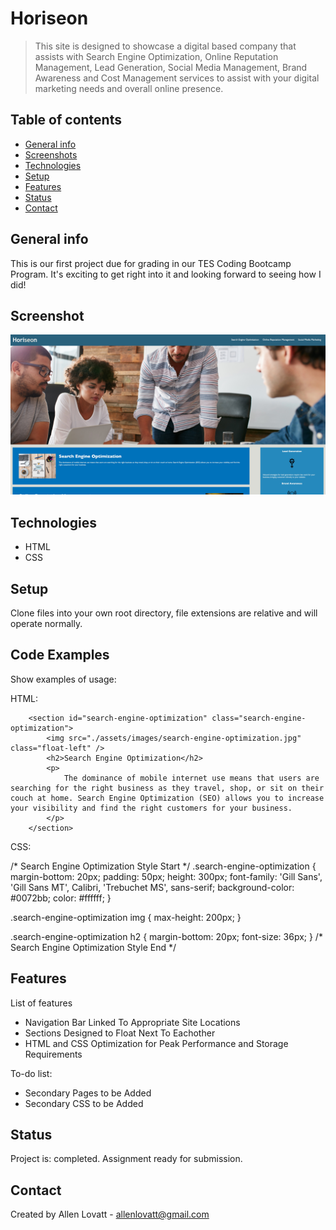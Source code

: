# Horiseon
> This site is designed to showcase a digital based company that assists with Search Engine Optimization, Online Reputation Management, Lead Generation, Social Media Management, Brand Awareness and Cost Management services to assist with your digital marketing needs and overall online presence. 

## Table of contents
* [General info](#general-info)
* [Screenshots](#screenshot)
* [Technologies](#technologies)
* [Setup](#setup)
* [Features](#features)
* [Status](#status)
* [Contact](#contact)

## General info
This is our first project due for grading in our TES Coding Bootcamp Program. It's exciting to get right into it and looking forward to seeing how I did!

## Screenshot
![Example screenshot](./assets/images/screenshot.jpeg)

## Technologies
* HTML
* CSS


## Setup
Clone files into your own root directory, file extensions are relative and will operate normally.

## Code Examples
Show examples of usage:

HTML:

 <!--"search engine optimization" section -->
        <section id="search-engine-optimization" class="search-engine-optimization">
            <img src="./assets/images/search-engine-optimization.jpg" class="float-left" />
            <h2>Search Engine Optimization</h2>
            <p>
                The dominance of mobile internet use means that users are searching for the right business as they travel, shop, or sit on their couch at home. Search Engine Optimization (SEO) allows you to increase your visibility and find the right customers for your business.
            </p>
        </section>

CSS:

/* Search Engine Optimization Style Start */
.search-engine-optimization {
    margin-bottom: 20px;
    padding: 50px;
    height: 300px;
    font-family: 'Gill Sans', 'Gill Sans MT', Calibri, 'Trebuchet MS', sans-serif;
    background-color: #0072bb;
    color: #ffffff;
}

.search-engine-optimization img {
    max-height: 200px;
}

.search-engine-optimization h2 {
    margin-bottom: 20px;
    font-size: 36px;
}
/* Search Engine Optimization Style End */

## Features
List of features
* Navigation Bar Linked To Appropriate Site Locations
* Sections Designed to Float Next To Eachother 
* HTML and CSS Optimization for Peak Performance and Storage Requirements

To-do list:
* Secondary Pages to be Added
* Secondary CSS to be Added

## Status
Project is: completed. Assignment ready for submission.

## Contact
Created by Allen Lovatt - allenlovatt@gmail.com